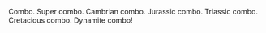 Combo. Super combo. Cambrian combo. Jurassic combo. Triassic combo. Cretacious combo. Dynamite combo!
